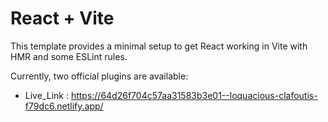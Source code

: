 # React + Vite

This template provides a minimal setup to get React working in Vite with HMR and some ESLint rules.

Currently, two official plugins are available:

- Live_Link : https://64d26f704c57aa31583b3e01--loquacious-clafoutis-f79dc6.netlify.app/
